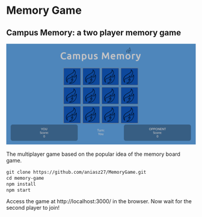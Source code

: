 # Memory Game

## Campus Memory: a two player memory game
![game](https://github.com/aniasz27/MemoryGame/blob/master/game.png?raw=true)

The multiplayer game based on the popular idea of the memory board game.

```git
git clone https://github.com/aniasz27/MemoryGame.git
cd memory-game
npm install
npm start
```

Access the game at http://localhost:3000/ in the browser.
Now wait for the second player to join!
